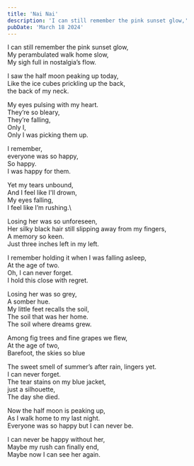 ```yaml
---
title: 'Nai Nai'
description: 'I can still remember the pink sunset glow,'
pubDate: 'March 18 2024'
---
```


I can still remember the pink sunset glow,\
My perambulated walk home slow,\
My sigh full in nostalgia’s flow. 

I saw the half moon peaking up today,\
Like the ice cubes prickling up the back,\
the back of my neck.

My eyes pulsing with my heart.\
They’re so bleary,\
They’re falling,\
Only I,\
Only I was picking them up. 

I remember,\
everyone was so happy,\
So happy.\
I was happy for them. 

Yet my tears unbound,\
And I feel like I'll drown,\
My eyes falling,\
I feel like I’m rushing.\

Losing her was so unforeseen,\
Her silky black hair still slipping away from my fingers,\
A memory so keen.\
Just three inches left in my left. 

I remember holding it when I was falling asleep,\
At the age of two.\
Oh, I can never forget.\
I hold this close with regret. 

Losing her was so grey,\
A somber hue.\
My little feet recalls the soil,\
The soil that was her home.\
The soil where dreams grew. 

Among fig trees and fine grapes we flew,\
At the age of two,\
Barefoot, the skies so blue 

The sweet smell of summer’s after rain, lingers yet.\
I can never forget.\
The tear stains on my blue jacket,\
just a silhouette,\
The day she died. 

Now the half moon is peaking up,\
As I walk home to my last night.\
Everyone was so happy but I can never  be. 

I can never be happy without her,\
Maybe my rush can finally end,\
Maybe now I can see her again.